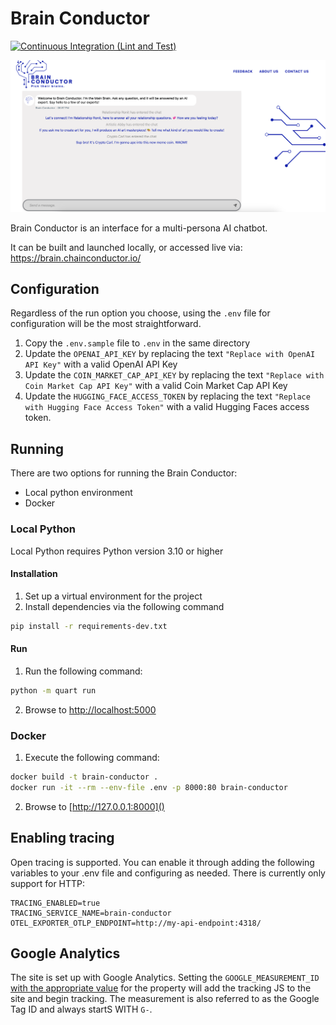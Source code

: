 # Brain Conductor

[![Continuous Integration (Lint and Test)](https://github.com/Zettafi/brain-conductor/actions/workflows/ci-actions.yaml/badge.svg)](https://github.com/Zettafi/brain-conductor/actions/workflows/ci-actions.yaml)

![Brain Conductor](brain-conductor.png)

Brain Conductor is an interface for a multi-persona AI chatbot. 

It can be built and launched locally, or accessed live via: https://brain.chainconductor.io/

## Configuration

Regardless of the run option you choose, using the `.env` file for
configuration will be the most straightforward.

1. Copy the `.env.sample` file to `.env` in the same directory
2. Update the `OPENAI_API_KEY` by replacing the text `"Replace with OpenAI API Key"`
with a valid OpenAI API Key
3. Update the `COIN_MARKET_CAP_API_KEY` by replacing the text
`"Replace with Coin Market Cap API Key"` with a valid Coin Market Cap API Key
4. Update the `HUGGING_FACE_ACCESS_TOKEN` by replacing the text `"Replace with Hugging Face Access Token"`
with a valid Hugging Faces access token.

## Running

There are two options for running the Brain Conductor:

 - Local python environment
 - Docker

### Local Python

Local Python requires Python version 3.10 or higher

#### Installation

1. Set up a virtual environment for the project
2. Install dependencies via the following command
```bash
pip install -r requirements-dev.txt
```

#### Run

1. Run the following command:
```bash
python -m quart run
```
2. Browse to [http://localhost:5000]()

### Docker

1. Execute the following command:
```bash
docker build -t brain-conductor .
docker run -it --rm --env-file .env -p 8000:80 brain-conductor 
```
2. Browse to [http://127.0.0.1:8000]()

## Enabling tracing

Open tracing is supported. You can enable it through adding the following variables to 
your .env file and configuring as needed. There is currently only support for HTTP:

```
TRACING_ENABLED=true
TRACING_SERVICE_NAME=brain-conductor
OTEL_EXPORTER_OTLP_ENDPOINT=http://my-api-endpoint:4318/
```

## Google Analytics

The site is set up with Google Analytics. Setting the `GOOGLE_MEASUREMENT_ID`
[with the appropriate value](https://support.google.com/analytics/answer/9539598?sjid=11295571347512936459-NA#find-G-ID)
for the property will add the tracking JS to the site and begin tracking. The
measurement is also referred to as the Google Tag ID and always startS WITH `G-`.
